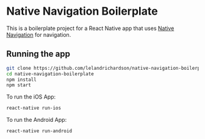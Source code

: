# Native Navigation Boilerplate

This is a boilerplate project for a React Native app that uses
[Native Navigation](https://github.com/airbnb/native-navigation) for
navigation.

## Running the app

```bash
git clone https://github.com/lelandrichardson/native-navigation-boilerplate.git
cd native-navigation-boilerplate
npm install
npm start
```

To run the iOS App:

```bash
react-native run-ios
```

To run the Android App:

```bash
react-native run-android
```
